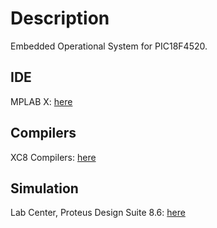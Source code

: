 # Description

Embedded Operational System for PIC18F4520.

## IDE 

MPLAB X: [here](https://www.microchip.com/mplab/mplab-x-ide)

## Compilers

XC8 Compilers: [here](https://www.microchip.com/mplab/compilers)

## Simulation

Lab Center, Proteus Design Suite 8.6: [here](https://www.labcenter.com/downloads/) 

